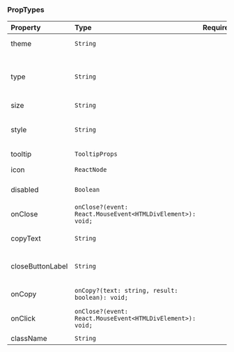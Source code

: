 ### PropTypes

| Property         | Type                                                       | Required | Default     | Description                                              |
| :--------------- | :--------------------------------------------------------- | :------- | :---------- | :------------------------------------------------------- |
| theme            | `String`                                                   |          | `normal `   | Label appearance                                         |
| type             | `String`                                                   |          | `default`   | Label type (plain, with text to copy or with cross icon) |
| size             | `String`                                                   |          | `xs`        | Label size                                               |
| style            | `String`                                                   |          | `default`   | Button style (default or rounded corners)                |
| tooltip          | `TooltipProps`                                             |          | `undefined` | Tooltip                                                  |
| icon             | `ReactNode`                                                |          | `undefined` | Icon at the left                                         |
| disabled         | `Boolean`                                                  |          | `undefined` | disabled state                                           |
| onClose          | `onClose?(event: React.MouseEvent<HTMLDivElement>): void;` |          | `undefined` | Button with cross handler                                |
| copyText         | `String`                                                   |          | `undefined` | Text to copy                                             |
| closeButtonLabel | `String`                                                   |          | `undefined` | Text of `aria-label` of button with cross                |
| onCopy           | `onCopy?(text: string, result: boolean): void;`            |          | `undefined` | Callback after copy                                      |
| onClick          | `onClose?(event: React.MouseEvent<HTMLDivElement>): void;` |          | `undefined` | Handler for element click                                |
| className        | `String`                                                   |          | `undefined` | Class name                                               |
